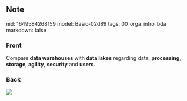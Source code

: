 ## Note
nid: 1649584268159
model: Basic-02d89
tags: 00_orga_intro_bda
markdown: false

### Front
Compare <b>data warehouses</b> with <b>data lakes</b> regarding
data, <b>processing</b>, <b>storage</b>, <b>agility</b>,
<b>security</b> and <b>users</b>.

### Back
<img src="paste-7edc4167cfbeda51d27aa5bc17fcf75a8354d02a.jpg">
